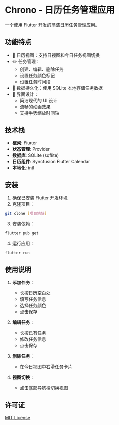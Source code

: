 # Chrono - 日历任务管理应用

一个使用 Flutter 开发的简洁日历任务管理应用。

## 功能特点

- 📅 日历视图：支持日视图和今日任务视图切换
- ✏️ 任务管理：
  - 创建、编辑、删除任务
  - 设置任务颜色标记
  - 设置任务时间段
- 💾 数据持久化：使用 SQLite 本地存储任务数据
- 🎨 界面设计：
  - 简洁现代的 UI 设计
  - 流畅的动画效果
  - 支持手势缩放时间轴

## 技术栈

- **框架**: Flutter
- **状态管理**: Provider
- **数据库**: SQLite (sqflite)
- **日历组件**: Syncfusion Flutter Calendar
- **本地化**: intl

## 安装

1. 确保已安装 Flutter 开发环境
2. 克隆项目：
```bash
git clone [项目地址]
```

3. 安装依赖：
```bash
flutter pub get
```

4. 运行应用：
```bash
flutter run
```

## 使用说明

1. **添加任务**：
   - 长按日历空白处
   - 填写任务信息
   - 选择任务颜色
   - 点击保存

2. **编辑任务**：
   - 长按已有任务
   - 修改任务信息
   - 点击保存

3. **删除任务**：
   - 在今日视图中右滑任务卡片

4. **视图切换**：
   - 点击底部导航栏切换视图

## 许可证

[MIT License](LICENSE)

